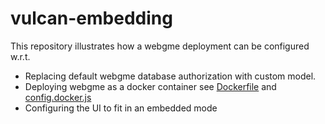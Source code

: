 # vulcan-embedding

This repository illustrates how a webgme deployment can be configured w.r.t.

- Replacing default webgme database authorization with custom model.
- Deploying webgme as a docker container see [Dockerfile](https://github.com/webgme/vulcan-embedding/blob/master/Dockerfile) and [config.docker.js](https://github.com/webgme/vulcan-embedding/blob/master/config/config.docker.js)
- Configuring the UI to fit in an embedded mode
